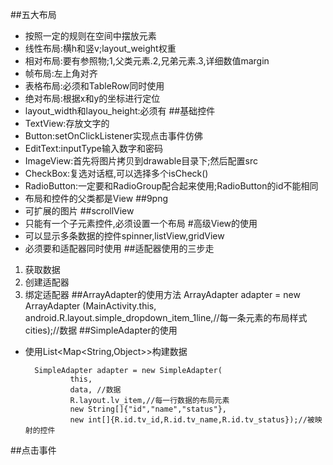 ##五大布局
- 按照一定的规则在空间中摆放元素
- 线性布局:横h和竖v;layout_weight权重
- 相对布局:要有参照物;1,父类元素.2,兄弟元素.3,详细数值margin
- 帧布局:左上角对齐
- 表格布局:必须和TableRow同时使用
- 绝对布局:根据x和y的坐标进行定位
- layout_width和layou_height:必须有
##基础控件
- TextView:存放文字的
- Button:setOnClickListener实现点击事件仿佛
- EditText:inputType输入数字和密码
- ImageView:首先将图片拷贝到drawable目录下;然后配置src
- CheckBox:复选对话框,可以选择多个isCheck()
- RadioButton:一定要和RadioGroup配合起来使用;RadioButton的id不能相同
- 布局和控件的父类都是View
##9png
- 可扩展的图片
##scrollView
- 只能有一个子元素控件,必须设置一个布局
#高级View的使用
- 可以显示多条数据的控件spinner,listView,gridView
- 必须要和适配器同时使用
##适配器使用的三步走
1. 获取数据
2. 创建适配器
3. 绑定适配器
##ArrayAdapter的使用方法
    ArrayAdapter adapter = new ArrayAdapter
				(MainActivity.this, 
				android.R.layout.simple_dropdown_item_1line,//每一条元素的布局样式
						cities);//数据
##SimpleAdapter的使用
- 使用List<Map<String,Object>>构建数据

    	SimpleAdapter adapter = new SimpleAdapter(
				this, 
				data, //数据
				R.layout.lv_item,//每一行数据的布局元素
				new String[]{"id","name","status"}, 
				new int[]{R.id.tv_id,R.id.tv_name,R.id.tv_status});//被映射的控件
##点击事件
